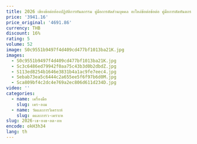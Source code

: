 ```yaml
---
title: 2026 เขียงข้อต่อห้องปฏิบัติการทันตกรรม คู่มือการตัดส่วนบุคคล อะไหล่ข้อต่อข้อต่อ คู่มือการตัดทันตกรรม
price: '3941.16'
price_original: '4691.86'
currency: THB
discount: 16%
rating: 5
volume: 52
image: S0c9551b9497f4d409cd477bf1013ba21K.jpg
images:
  - S0c9551b9497f4d409cd477bf1013ba21K.jpg
  - Sc3c6486ed79942f0aa75c43b3d0b2dbdZ.jpg
  - S113ed8254b1646e3831b4a1ac9fe7eec4.jpg
  - Sebab73ea5c6444c2a655ee5f6f97b6d0M.jpg
  - Sca809bf4c2dc4e769a2ec806d611d234D.jpg
video: ''
categories:
  - name: เครื่องมือ
    slug: เคร-องม
  - name: วัดและการวิเคราะห์
    slug: ดและการว-เคราะห
slug: 2026-เข-ยงข-อต-อห
encode: okH3h34
lang: th
---
```

  